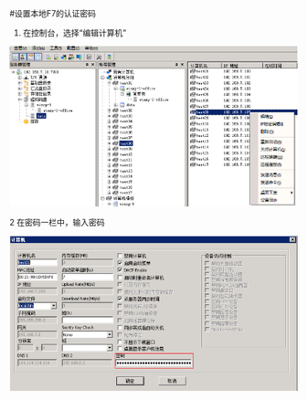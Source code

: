 #设置本地F7的认证密码



1. 在控制台，选择“编辑计算机”



![](/assets/108-1.png)



2 在密码一栏中，输入密码

![](/assets/114-1.png)


